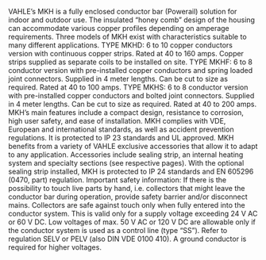 VAHLE’s MKH is a fully enclosed conductor bar (Powerail) solution for 
indoor and outdoor use. The insulated “honey comb” design of the housing 
can accommodate various copper profiles depending on amperage 
requirements. Three models of MKH exist with characteristics suitable to 
many different applications. 
TYPE MKHD: 6 to 10 copper conductors version with continuous copper 
strips. Rated at 40 to 160 amps. Copper strips supplied as separate coils 
to be installed on site. 
TYPE MKHF: 6 to 8 conductor version with pre-installed copper 
conductors and spring loaded joint connectors. Supplied in 4 meter 
lengths. Can be cut to size as required. Rated at 40 to 100 amps. 
TYPE MKHS: 6 to 8 conductor version with pre-installed copper 
conductors and bolted joint connectors. Supplied in 4 meter lengths. Can 
be cut to size as required. Rated at 40 to 200 amps. 
MKH’s main features include a compact design, resistance to corrosion, 
high user safety, and ease of installation. MKH complies with VDE, 
European and international standards, as well as accident prevention 
regulations. It is protected to IP 23 standards and UL approved. 
MKH benefits from a variety of VAHLE exclusive accessories that allow it 
to adapt to any application. Accessories include sealing strip, an internal 
heating system and specialty sections (see respective pages). With the 
optional sealing strip installed, MKH is protected to IP 24 standards and 
EN 605296 (0470, part) regulation. 
Important safety information: If there is the possibility to touch live 
parts by hand, i.e. collectors that might leave the conductor bar during 
operation, provide safety barrier and/or disconnect mains. Collectors are 
safe against touch only when fully entered into the conductor system. 
This is valid only for a supply voltage exceeding 24 V AC or 60 V DC. Low 
voltages of max. 50 V AC or 120 V DC are allowable only if the conductor 
system is used as a control line (type “SS”). Refer to regulation SELV or 
PELV (also DIN VDE 0100 410). A ground conductor is required for higher 
voltages.
